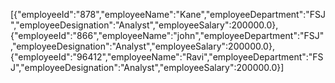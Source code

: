 
[{"employeeId":"878","employeeName":"Kane","employeeDepartment":"FSJ","employeeDesignation":"Analyst","employeeSalary":200000.0},{"employeeId":"866","employeeName":"john","employeeDepartment":"FSJ","employeeDesignation":"Analyst","employeeSalary":200000.0},{"employeeId":"96412","employeeName":"Ravi","employeeDepartment":"FSJ","employeeDesignation":"Analyst","employeeSalary":200000.0}]

